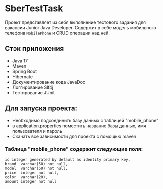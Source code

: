 # SberTestTask
Проект представляет из себя выполнение тестового задания для вакансии Junior Java Developer. 
Содержит в себе модель мобильного телефона `MobilePhone` и CRUD операции над ней. 

## Стэк приложения
- Java 17
- Maven
- Spring Boot
- Hibernate
- Документирование кода JavaDoc
- Логгирование Slf4j
- Тестирование JUnit 

## Для запуска проекта:
- Необходимо подсоединить базу данных с таблицей "mobile_phone"
- в application.properties поместить название базы данных, имя пользователя и пароль
- Скачать все зависимости для проекта с помощью maven


### Таблица "mobile_phone" содержит следующие поля:
`id integer generated by default as identity primary key,`  
`brand  varchar(50) not null,`  
`model  varchar(50) not null,`  
`price  integer not null,`  
`color  varchar(20),`  
`amount integer not null`